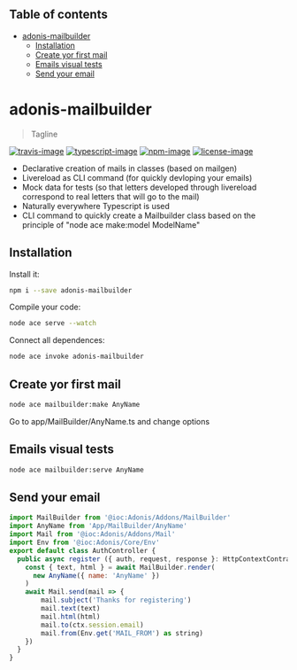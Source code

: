 <!-- START doctoc generated TOC please keep comment here to allow auto update -->
<!-- DON'T EDIT THIS SECTION, INSTEAD RE-RUN doctoc TO UPDATE -->
## Table of contents

- [adonis-mailbuilder](#adonis-mailbuilder)
  - [Installation](#installation)
  - [Create yor first mail](#create-yor-first-mail)
  - [Emails visual tests](#emails-visual-tests)
  - [Send your email](#send-your-email)

<!-- END doctoc generated TOC please keep comment here to allow auto update -->

# adonis-mailbuilder
> Tagline

[![travis-image]][travis-url] [![typescript-image]][typescript-url] [![npm-image]][npm-url] [![license-image]][license-url]

- Declarative creation of mails in classes (based on mailgen)
- Livereload as CLI command (for quickly devloping your emails)
- Mock data for tests (so that letters developed through livereload correspond to real letters that will go to the mail)
- Naturally everywhere Typescript is used
- CLI command to quickly create a Mailbuilder class based on the principle of "node ace make:model ModelName"

## Installation
Install it:
```bash
npm i --save adonis-mailbuilder
```
Compile your code:
```bash
node ace serve --watch
```
Connect all dependences:
```bash
node ace invoke adonis-mailbuilder
```

## Create yor first mail

```bash
node ace mailbuilder:make AnyName
```

Go to app/MailBuilder/AnyName.ts and change options

## Emails visual tests
```bash
node ace mailbuilder:serve AnyName
```

## Send your email
```js
import MailBuilder from '@ioc:Adonis/Addons/MailBuilder'
import AnyName from 'App/MailBuilder/AnyName'
import Mail from '@ioc:Adonis/Addons/Mail'
import Env from '@ioc:Adonis/Core/Env'
export default class AuthController {
  public async register ({ auth, request, response }: HttpContextContract) {
    const { text, html } = await MailBuilder.render(
      new AnyName({ name: 'AnyName' })
    )
    await Mail.send(mail => {
        mail.subject('Thanks for registering')
        mail.text(text)
        mail.html(html)
        mail.to(ctx.session.email)
        mail.from(Env.get('MAIL_FROM') as string)
    })
  }
}
```

[travis-image]: https://img.shields.io/travis/reg2005/adonis-mailbuilder/master.svg?style=for-the-badge&logo=travis
[travis-url]: https://travis-ci.org/reg2005/adonis-mailbuilder "travis"

[typescript-image]: https://img.shields.io/badge/Typescript-294E80.svg?style=for-the-badge&logo=typescript
[typescript-url]:  "typescript"

[npm-image]: https://img.shields.io/npm/v/adonis-mailbuilder.svg?style=for-the-badge&logo=npm
[npm-url]: https://npmjs.org/package/adonis-mailbuilder "npm"

[license-image]: https://img.shields.io/npm/l/adonis-mailbuilder?color=blueviolet&style=for-the-badge
[license-url]: LICENSE.md "license"
